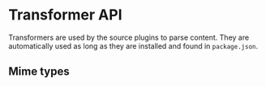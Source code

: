 # Transformer API

Transformers are used by the source plugins to parse content. They are automatically used as long as they are installed and found in `package.json`.

## Mime types

